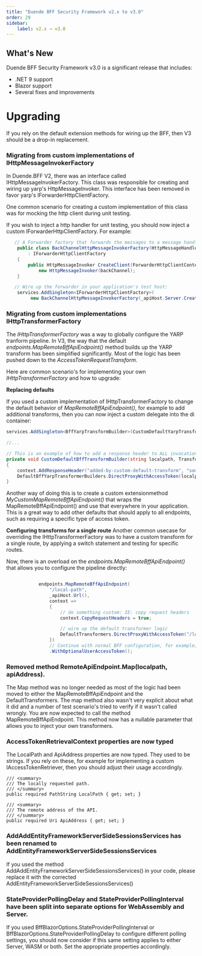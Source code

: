 ```yaml
---
title: "Duende BFF Security Framework v2.x to v3.0"
order: 29
sidebar:
    label: v2.x → v3.0
---
```


## What's New

Duende BFF Security Framework v3.0 is a significant release that includes:

* .NET 9 support
* Blazor support 
* Several fixes and improvements

# Upgrading

If you rely on the default extension methods for wiring up the BFF, then V3 should be a drop-in replacement. 

### Migrating from custom implementations of IHttpMessageInvokerFactory 

In Duende.BFF V2, there was an interface called IHttpMessageInvokerFactory. This class was responsible for creating 
and wiring up yarp's HttpMessageInvoker. This interface has been removed in favor yarp's IForwarderHttpClientFactory.

One common scenario for creating a custom implementation of this class was for mocking the http client
during unit testing. 

If you wish to inject a http handler for unit testing, you should now inject a custom IForwarderHttpClientFactory. For example:

```csharp
   // A Forwarder factory that forwards the messages to a message handler (which can be easily retrieved from a testhost)
    public class BackChannelHttpMessageInvokerFactory(HttpMessageHandler backChannel) 
        : IForwarderHttpClientFactory
    {
        public HttpMessageInvoker CreateClient(ForwarderHttpClientContext context) => 
            new HttpMessageInvoker(backChannel);
    }

   // Wire up the forwarder in your application's test host:
    services.AddSingleton<IForwarderHttpClientFactory>(
         new BackChannelHttpMessageInvokerFactory(_apiHost.Server.CreateHandler()));


```

### Migrating from custom implementations IHttpTransformerFactory
The *IHttpTransformerFactory* was a way to globally configure the YARP tranform pipeline. In V3, the way that 
the default *endpoints.MapRemoteBffApiEndpoint()* method builds up the YARP transform has been simplified
significantly. Most of the logic has been pushed down to the *AccessTokenRequestTransform*. 

Here are common scenario's for implementing your own *IHttpTransformerFactory* and how to upgrade:

**Replacing defaults**

If you used a custom implementation of IHttpTransformerFactory to change the default behavior of *MapRemoteBffApiEndpoint()*, 
for example to add additional transforms, then you can now inject a custom delegate into the di container:

```csharp
services.AddSingleton<BffYarpTransformBuilder>(CustomDefaultYarpTransforms);

//...

// This is an example of how to add a response header to ALL invocations of MapRemoteBffApiEndpoint()
private void CustomDefaultBffTransformBuilder(string localpath, TransformBuilderContext context)
{
    context.AddResponseHeader("added-by-custom-default-transform", "some-value");
    DefaultBffYarpTransformerBuilders.DirectProxyWithAccessToken(localpath, context);
}
```

Another way of doing this is to create a custom extensionmethod *MyCustomMapRemoteBffApiEndpoint()* that wraps
the MapRemoteBffApiEndpoint() and use that everywhere in your application. This is a great way to add other defaults
that should apply to all endpoints, such as requiring a specific type of access token. 

**Configuring transforms for a single route**
Another common usecase for overriding the IHttpTransformerFactory was to have a custom transform for a single route, by
applying a switch statement and testing for specific routes. 

Now, there is an overload on the *endpoints.MapRemoteBffApiEndpoint()* that allows you to configure the pipeline directly:

```csharp

            endpoints.MapRemoteBffApiEndpoint(
                "/local-path",
                _apiHost.Url(),
                context =>
                {
                    // do something custom: IE: copy request headers
                    context.CopyRequestHeaders = true;

                    // wire up the default transformer logic
                    DefaultTransformers.DirectProxyWithAccessToken("/local-path", context);
                })
                // Continue with normal BFF configuration, for example, allowing optional user access tokens
                .WithOptionalUserAccessToken();

```

### Removed method RemoteApiEndpoint.Map(localpath, apiAddress). 
The Map method was no longer needed as most of the logic had been moved to either the MapRemoteBffApiEndpoint and the DefaultTransformers. The map method also wasn't very explicit about what it did and a number of test scenario's tried to verify if it wasn't called wrongly. You are now expected to call the method MapRemoteBffApiEndpoint. This method now has a nullable parameter that allows you to inject your own transformers. 

### AccessTokenRetrievalContext properties are now typed
The LocalPath and ApiAddress properties are now typed. They used to be strings. If you rely on these, for example for implementing 
a custom IAccessTokenRetriever, then you should adjust their usage accordingly. 

    /// <summary>
    /// The locally requested path.
    /// </summary>
    public required PathString LocalPath { get; set; }

    /// <summary>
    /// The remote address of the API.
    /// </summary>
    public required Uri ApiAddress { get; set; }

### AddAddEntityFrameworkServerSideSessionsServices has been renamed to AddEntityFrameworkServerSideSessionsServices

If you used the method AddAddEntityFrameworkServerSideSessionsServices() in your code, please replace it with the corrected AddEntityFrameworkServerSideSessionsServices()

### StateProviderPollingDelay and StateProviderPollingInterval have been split into separate options for WebAssembly and Server. 

If you used BffBlazorOptions.StateProviderPollingInterval or BffBlazorOptions.StateProviderPollingDelay to configure different polling settings, you should now consider if this same setting applies to either Server, WASM or both. Set the appropriate properties accordingly.



